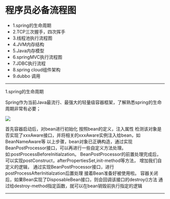 程序员必备流程图
===
* 1.spring的生命周期
* 2.TCP三次握手，四次挥手
* 3.线程池执行流程图
* 4.JVM内存结构
* 5.Java内存模型
* 6.springMVC执行流程图
* 7.JDBC执行流程
* 8.spring cloud组件架构
* 9.dubbo 调用

****

1.spring的生命周期

Spring作为当前Java最流行、最强大的轻量级容器框架，了解熟悉spring的生命周期非常有必要；

![][spring初始化]

首先容器启动后，对bean进行初始化
按照bean的定义，注入属性
检测该对象是否实现了xxxAware接口，并将相关的xxxAware实例注入给bean，如BeanNameAware等
以上步骤，bean对象已正确构造，通过实现BeanPostProcessor接口，可以再进行一些自定义方法处理。如:postProcessBeforeInitialzation。
BeanPostProcessor的前置处理完成后，可以实现postConstruct，afterPropertiesSet,init-method等方法， 增加我们自定义的逻辑，
通过实现BeanPostProcessor接口，进行postProcessAfterInitialzation后置处理
接着Bean准备好被使用啦。
容器关闭后，如果Bean实现了DisposableBean接口，则会回调该接口的destroy()方法
通过给destroy-method指定函数，就可以在bean销毁前执行指定的逻辑

-----------
 [spring初始化]:/img/springinit.gif
